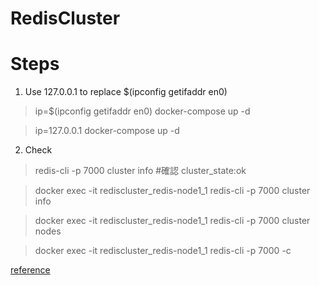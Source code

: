 # RedisCluster


# Steps
1. Use 127.0.0.1 to replace $(ipconfig getifaddr en0)
> ip=$(ipconfig getifaddr en0) docker-compose up -d

> ip=127.0.0.1 docker-compose up -d

2. Check
> redis-cli -p 7000 cluster info #確認 cluster_state:ok

> docker exec -it rediscluster_redis-node1_1 redis-cli -p 7000 cluster info

> docker exec -it rediscluster_redis-node1_1 redis-cli -p 7000 cluster nodes

> docker exec -it rediscluster_redis-node1_1 redis-cli -p 7000 -c

[reference](https://blog.bimap.com.tw/2021/06/10/dockerize-redis-cluster-tutorial)